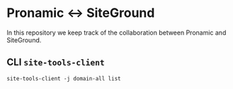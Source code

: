# Pronamic ↔️ SiteGround

In this repository we keep track of the collaboration between Pronamic and SiteGround.

## CLI `site-tools-client`

```
site-tools-client -j domain-all list
```
